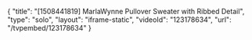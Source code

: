 {
    "title": "[1508441819] MarlaWynne Pullover Sweater with Ribbed Detail",
    "type": "solo",
    "layout": "iframe-static",
    "videoId": "123178634",
    "url": "\/tvpembed\/123178634"
}